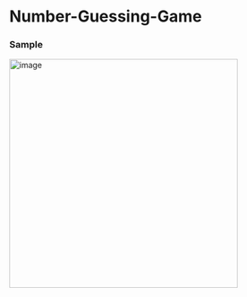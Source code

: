 # Number-Guessing-Game



### Sample
<img width="408" alt="image" src="https://github.com/kesava-karri/Number-Guessing-Game/assets/29258614/718e2c12-fc17-43cd-8faa-954a19034c34">
